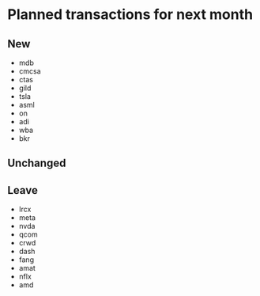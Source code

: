 # Planned transactions for next month

## New
+ mdb
+ cmcsa
+ ctas
+ gild
+ tsla
+ asml
+ on
+ adi
+ wba
+ bkr
## Unchanged

## Leave
- lrcx
- meta
- nvda
- qcom
- crwd
- dash
- fang
- amat
- nflx
- amd